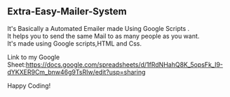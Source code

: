 ## Extra-Easy-Mailer-System ##

It's Basically a Automated Emailer made Using Google Scripts .                                                                 
It helps you to send the same Mail to as many people as you want.                                                         
It's made using Google scripts,HTML and Css.

Link to my Google Sheet:https://docs.google.com/spreadsheets/d/1fRdNHahQ8K_5opsFk_I9-dYKXER9Cm_bnw46g9TsRIw/edit?usp=sharing

Happy Coding!
